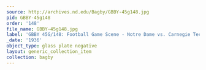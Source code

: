 ```yaml
---
source: http://archives.nd.edu/Bagby/GBBY-45g148.jpg
pid: GBBY-45g148
order: '148'
file_name: GBBY-45g148.jpg
label: 'GBBY 45G/148: Football Game Scene - Notre Dame vs. Carnegie Tech - 1936'
_date: '1936'
object_type: glass plate negative
layout: generic_collection_item
collection: bagby
---
```

